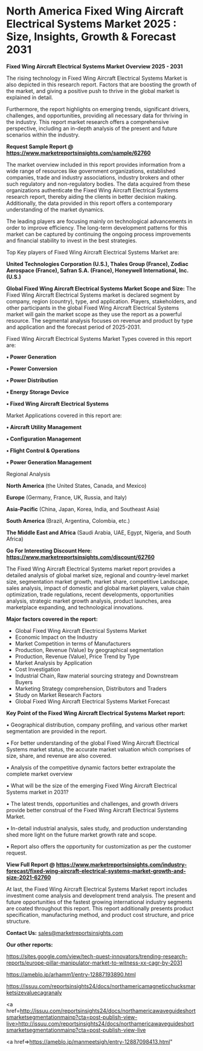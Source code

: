 # North America Fixed Wing Aircraft Electrical Systems Market 2025 : Size, Insights, Growth & Forecast 2031

<Strong> Fixed Wing Aircraft Electrical Systems Market Overview 2025 - 2031</strong>

The rising technology in Fixed Wing Aircraft Electrical Systems Market is also depicted in this research report. Factors that are boosting the growth of the market, and giving a positive push to thrive in the global market is explained in detail.

Furthermore, the report highlights on emerging trends, significant drivers, challenges, and opportunities, providing all necessary data for thriving in the industry. This report market research offers a comprehensive perspective, including an in-depth analysis of the present and future scenarios within the industry.

<strong>Request Sample Report @ <a href=https://www.marketreportsinsights.com/sample/62760>https://www.marketreportsinsights.com/sample/62760</a></strong>

The market overview included in this report provides information from a wide range of resources like government organizations, established companies, trade and industry associations, industry brokers and other such regulatory and non-regulatory bodies. The data acquired from these organizations authenticate the Fixed Wing Aircraft Electrical Systems research report, thereby aiding the clients in better decision making. Additionally, the data provided in this report offers a contemporary understanding of the market dynamics.

The leading players are focusing mainly on technological advancements in order to improve efficiency. The long-term development patterns for this market can be captured by continuing the ongoing process improvements and financial stability to invest in the best strategies.

Top Key players of Fixed Wing Aircraft Electrical Systems Market are:

<strong>United Technologies Corporation (U.S.), Thales Group (France), Zodiac Aerospace (France), Safran S.A. (France), Honeywell International, Inc. (U.S.)</strong>

<strong><b>Global Fixed Wing Aircraft Electrical Systems Market Scope and Size:</b></strong>
The Fixed Wing Aircraft Electrical Systems market is declared segment by company, region (country), type, and application. Players, stakeholders, and other participants in the global Fixed Wing Aircraft Electrical Systems market will gain the market scope as they use the report as a powerful resource. The segmental analysis focuses on revenue and product by type and application and the forecast period of 2025-2031.

Fixed Wing Aircraft Electrical Systems Market Types covered in this report are:

<strong>• Power Generation

• Power Conversion

• Power Distribution

• Energy Storage Device

• Fixed Wing Aircraft Electrical Systems</strong>

Market Applications covered in this report are:

<strong>• Aircraft Utility Management

• Configuration Management

• Flight Control & Operations

• Power Generation Management</strong> 

Regional Analysis

<strong>North America</strong> (the United States, Canada, and Mexico)

<strong>Europe</strong> (Germany, France, UK, Russia, and Italy)

<strong>Asia-Pacific</strong> (China, Japan, Korea, India, and Southeast Asia)

<strong>South America</strong> (Brazil, Argentina, Colombia, etc.)

<strong>The Middle East and Africa</strong> (Saudi Arabia, UAE, Egypt, Nigeria, and South Africa)

<strong>Go For Interesting Discount Here: <a href=https://www.marketreportsinsights.com/discount/62760>https://www.marketreportsinsights.com/discount/62760</a></strong>

The Fixed Wing Aircraft Electrical Systems market report provides a detailed analysis of global market size, regional and country-level market size, segmentation market growth, market share, competitive Landscape, sales analysis, impact of domestic and global market players, value chain optimization, trade regulations, recent developments, opportunities analysis, strategic market growth analysis, product launches, area marketplace expanding, and technological innovations.

<strong><b>Major factors covered in the report:</b></strong>
<ul>
  <li>Global Fixed Wing Aircraft Electrical Systems Market </li>
  <li>Economic Impact on the Industry</li>
  <li>Market Competition in terms of Manufacturers</li>
  <li>Production, Revenue (Value) by geographical segmentation</li>
  <li>Production, Revenue (Value), Price Trend by Type</li>
  <li>Market Analysis by Application</li>
  <li>Cost Investigation</li>
  <li>Industrial Chain, Raw material sourcing strategy and Downstream Buyers</li>
  <li>Marketing Strategy comprehension, Distributors and Traders</li>
  <li>Study on Market Research Factors</li>
  <li>Global Fixed Wing Aircraft Electrical Systems Market Forecast</li>
</ul>

<strong><b>Key Point of the Fixed Wing Aircraft Electrical Systems Market report:</b></strong>

• Geographical distribution, company profiling, and various other market segmentation are provided in the report.

• For better understanding of the global Fixed Wing Aircraft Electrical Systems market status, the accurate market valuation which comprises of size, share, and revenue are also covered.

• Analysis of the competitive dynamic factors better extrapolate the complete market overview

• What will be the size of the emerging Fixed Wing Aircraft Electrical Systems market in 2031?

• The latest trends, opportunities and challenges, and growth drivers provide better construal of the Fixed Wing Aircraft Electrical Systems Market.

• In-detail industrial analysis, sales study, and production understanding shed more light on the future market growth rate and scope.

• Report also offers the opportunity for customization as per the customer request.

<strong><b>View Full Report @ <a href=https://www.marketreportsinsights.com/industry-forecast/fixed-wing-aircraft-electrical-systems-market-growth-and-size-2021-62760>https://www.marketreportsinsights.com/industry-forecast/fixed-wing-aircraft-electrical-systems-market-growth-and-size-2021-62760</a></b></strong>


At last, the Fixed Wing Aircraft Electrical Systems Market report includes investment come analysis and development trend analysis. The present and future opportunities of the fastest growing international industry segments are coated throughout this report. This report additionally presents product specification, manufacturing method, and product cost structure, and price structure.

<strong>Contact Us:</strong>
sales@marketreportsinsights.com

<strong>Our other reports:</strong>

<a href=https://sites.google.com/view/tech-quest-innovators/trending-research-reports/europe-pillar-manipulator-market-to-witness-xx-cagr-by-2031>https://sites.google.com/view/tech-quest-innovators/trending-research-reports/europe-pillar-manipulator-market-to-witness-xx-cagr-by-2031</a>

<a href=https://ameblo.jp/arhamm1/entry-12887193890.html>https://ameblo.jp/arhamm1/entry-12887193890.html</a>

<a href=https://issuu.com/reportsinsights24/docs/northamericamagneticchucksmarketsizevaluecagranaly>https://issuu.com/reportsinsights24/docs/northamericamagneticchucksmarketsizevaluecagranaly</a>

<a href=http://issuu.com/reportsinsights24/docs/northamericawaveguideshortsmarketsegmentationmainp?cta=post-publish-view-live>http://issuu.com/reportsinsights24/docs/northamericawaveguideshortsmarketsegmentationmainp?cta=post-publish-view-live</a>

<a href=>https://ameblo.jp/manmeetsigh/entry-12887098413.html</a>"

